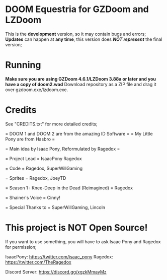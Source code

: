 # DOOM Equestria for GZDoom and LZDoom

This is the **development** version, so it may contain bugs and errors;
**Updates** can happen at **any time**, this version does ***NOT represent*** the final version;

# Running

**Make sure you are using GZDoom 4.6.1/LZDoom 3.88a or later and you have a copy of doom2.wad**
Download repository as a ZIP file and drag it over gzdoom.exe/lzdoom.exe.

# Credits
See "CREDITS.txt" for more detailed credits;

= DOOM 1 and DOOM 2 are from the amazing ID Software =
= My Little Pony are from Hasbro =

= Main idea by Isaac Pony, Reformulated by Ragedox =

= Project Lead =
IsaacPony
Ragedox

= Code =
Ragedox, SuperWillGaming 

= Sprites =
Ragedox, JoeyTD

= Season 1 : Knee-Deep in the Dead (Reimagined) =
Ragedox

= Shainer's Voice =
Cinny!

= Special Thanks to =
SuperWillGaming, Lincoln

# This project is NOT Open Source!
If you want to use something, you will have to ask Isaac Pony and Ragedox for permission;

IsaacPony: https://twitter.com/isaac_pony
Ragedox: https://twitter.com/TheRagedox

Discord Server: https://discord.gg/xgzkMmayMz
